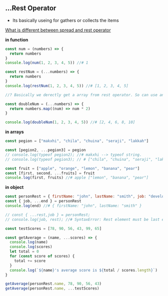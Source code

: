 ## ...Rest Operator

- Its basically useing for gathers or collects the items

[What is different between spread and rest operator](https://www.freecodecamp.org/news/javascript-rest-vs-spread-operators/)

**in function**

```js
const num = (numbers) => {
  return numbers
}
console.log(num(1, 2, 3, 4, 5)) //# 1

const restNum = (...numbers) => {
  return numbers
}
console.log(restNum(1, 2, 3, 4, 5)) //# [1, 2, 3, 4, 5]

//? Basically we derectly get a array from rest operator. So can use any array method with them

const doubleNum = (...numbers) => {
  return numbers.map((num) => num * 2)
}

console.log(doubleNum(1, 2, 3, 4, 5)) //# [2, 4, 6, 8, 10]
```

**in arrays**

```js
const pegion = ["makxhi", "chila", "chuina", "seraji", "lakkah"]

const [pegion2, ...pegion3] = pegion
// console.log(typeof pegion2); //# makxhi --> typeof string.
// console.log(typeof pegion3); // # ["chila", "chuina", "seraji", "lakkah"] --> typeof object.

const fruit = ["apple", "orange", "lemon", "banana", "pear"]
const [first, second, ...fruits] = fruit
console.log(first, fruits) //# apple ["lemon", "banana", "pear"]
```

**in object**

```js
const personRest = { firstName: "john", lastName: "smith", job: "developer" }
const { job, ...end } = personRest
console.log(end) //# { firstName: "john", lastName: "smith" }

// const { ...rest,job } = personRest;
// console.log(job, rest); //# SyntaxError: Rest element must be last element

const testScores = [78, 90, 56, 43, 99, 65]

const getAverage = (name, ...scores) => {
  console.log(name)
  console.log(scores)
  let total = 0
  for (const score of scores) {
    total += score
  }
  console.log(`${name}'s average score is ${total / scores.length}`)
}

getAverage(personRest.name, 78, 90, 56, 43)
getAverage(personRest.name, ...testScores)
```
